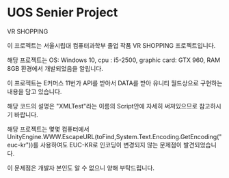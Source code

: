 # UOS Senier Project

VR SHOPPING

이 프로젝트는 서울시립대 컴퓨터과학부 졸업 작품 VR SHOPPING 프로젝트입니다.

해당 프로젝트는 OS: Windows 10, cpu : i5-2500, graphic card: GTX 960, RAM 8GB 환경에서 개발되었음을 알립니다.

이 프로젝트는 E커머스 11번가 API를 받아서 DATA를 받아 유니티 월드상으로 구현하는 내용을 담고 있습니다.

해당 코드의 설명은 "XMLTest"라는 이름의 Script안에 자세히 써져있으므로 참고하시기 바랍니다.

해당 프로젝트는 몇몇 컴퓨터에서 UnityEngine.WWW.EscapeURL(toFind,System.Text.Encoding.GetEncoding("euc-kr"))를 사용하여도 EUC-KR로 인코딩이 변경되지 않는 문제점이 발견되었습니다.

이 문제점은 개발자 본인도 알 수 없으니 양해 부탁드립니다.

